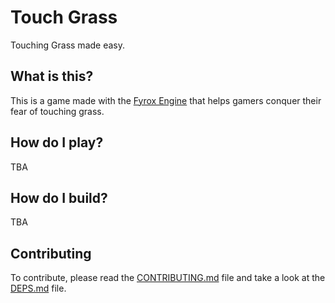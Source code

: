 # Touch Grass

Touching Grass made easy.

## What is this?

This is a game made with the [Fyrox Engine](https://fyrox.rs/) that helps gamers conquer their fear of touching grass.

## How do I play?

TBA

## How do I build?

TBA

## Contributing

To contribute, please read the [CONTRIBUTING.md](.github/CONTRIBUTING.md) file and take a look at the 
[DEPS.md](resources/modules.md) file.